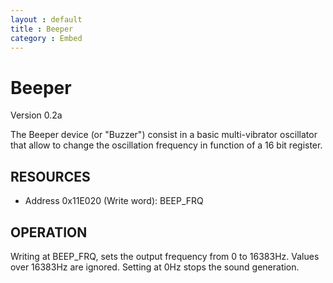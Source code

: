 ```yaml
---
layout : default
title : Beeper
category : Embed
---
```

Beeper
================================
Version 0.2a

The Beeper device (or "Buzzer") consist in a basic multi-vibrator oscillator 
that allow to change the oscillation frequency in function of a 16 bit register.

RESOURCES
---------

- Address 0x11E020 (Write word): BEEP_FRQ


OPERATION
---------

Writing at BEEP_FRQ, sets the output frequency from 0 to 16383Hz. Values over
16383Hz are ignored. Setting at 0Hz stops the sound generation.

